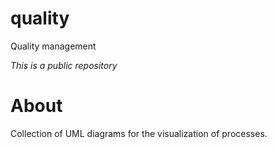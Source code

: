 # quality
Quality management

*This is a public repository*

# About 

Collection of UML diagrams for the visualization of processes.


